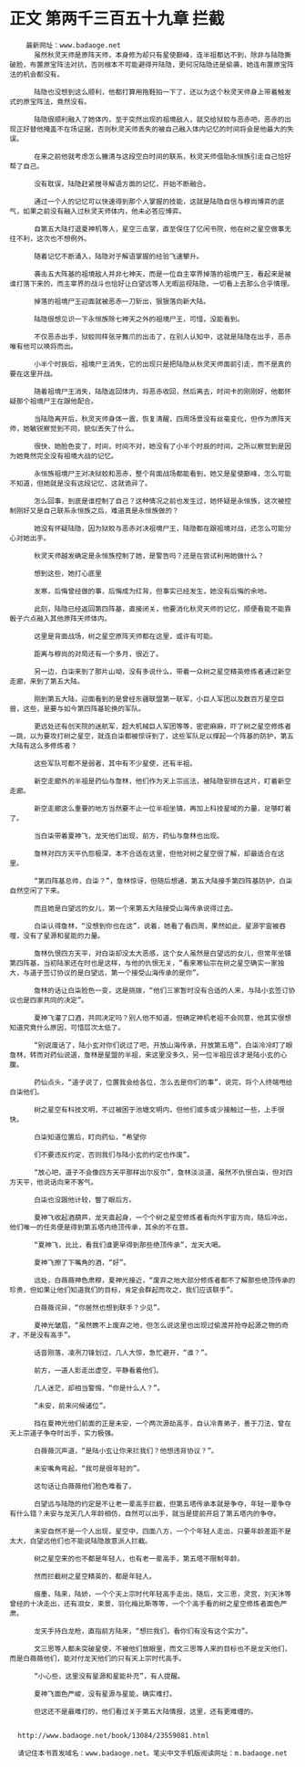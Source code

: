 # 正文 第两千三百五十九章 拦截
        最新网址：www.badaoge.net
          虽然秋灵天师是原阵天师，本身修为却只有星使巅峰，连半祖都达不到，除非与陆隐撕破脸，布置原宝阵法对抗，否则根本不可能避得开陆隐，更何况陆隐还是偷袭，她连布置原宝阵法的机会都没有。
      
          陆隐也没想到这么顺利，他都打算用拖鞋拍一下了，还以为这个秋灵天师身上带着触发式的原宝阵法，竟然没有。
      
          陆隐很顺利融入了她体内，至于突然出现的祖境敌人，就交给狱蛟与恶赤吧，恶赤的出现正好替他掩盖不在场证据，否则秋灵天师丢失的被自己融入体内记忆的时间将会是他最大的失误。
      
          在来之前他就考虑怎么撇清与这段空白时间的联系，秋灵天师借助永恒族引走自己恰好帮了自己。
      
          没有耽误，陆隐赶紧搜寻解语方面的记忆，开始不断融合。
      
          通过一个人的记忆可以快速得到那个人掌握的技能，这就是陆隐自信与穆尚博弈的底气，如果之前没有融入过秋灵天师体内，他未必答应博弈。
      
          自第五大陆打退夏神机等人，星空三击掌，直至保住了忆闲书院，他在树之星空做事无往不利，这次也不想例外。
      
          随着记忆不断涌入，陆隐对于解语掌握的经验飞速攀升。
      
          袭击五大阵基的祖境敌人并非七神天，而是一位自主宰界掉落的祖境尸王，看起来是被谁打落下来的，而主宰界的战斗也恰好让白望远等人无暇监视陆隐，一切看上去那么合乎情理。
      
          掉落的祖境尸王迎面就被恶赤一刀斩出，狠狠落向新大陆。
      
          陆隐很想见识一下永恒族除七神天之外的祖境尸王，可惜，没能看到。
      
          不仅恶赤出手，狱蛟同样张牙舞爪的出击了，在别人认知中，这就是陆隐在出手，恶赤唯有他可以唤将而出。
      
          小半个时辰后，祖境尸王消失，它的出现只是把陆隐从秋灵天师面前引走，而不是真的要在这里开战。
      
          随着祖境尸王消失，陆隐返回体内，将恶赤收回，然后离去，时间卡的刚刚好，他都怀疑那个祖境尸王在跟他配合。
      
          当陆隐离开后，秋灵天师身体一震，恢复清醒，四周场景没有丝毫变化，但作为原阵天师，她敏锐察觉到不同，貌似丢失了什么。
      
          很快，她脸色变了，时间，时间不对，她没有了小半个时辰的时间，之所以察觉到是因为她竟然完全没有祖境大战的记忆。
      
          永恒族祖境尸王对决狱蛟和恶赤，整个背面战场都能看到，她又是星使巅峰，怎么可能不知道，但她就是没有这段记忆，这就诡异了。
      
          怎么回事，到底是谁控制了自己？这种情况之前也发生过，她怀疑是永恒族，这次被控制刚好又是自己联系永恒族之后，难道真是永恒族做的？
      
          她没有怀疑陆隐，因为狱蛟与恶赤对决祖境尸王，陆隐都在跟祖境对战，还怎么可能分心对她出手。
      
          秋灵天师越发确定是永恒族控制了她，是警告吗？还是在尝试利用她做什么？
      
          想到这些，她打心底里
      
          发寒，后悔曾经做的事，后悔成为红背，但事实已经发生，她没有后悔的余地。
      
          此刻，陆隐已经返回第四阵基，直接闭关，他要消化秋灵天师的记忆，顺便看能不能靠骰子六点融入其他原阵天师体内。
      
          这里是背面战场，树之星空原阵天师都在这里，或许有可能。
      
          距离与穆尚的对局还有一个多月，很近了。
      
          另一边，白柒来到了那片山坳，没有多说什么，带着一众树之星空精英修炼者通过新空走廊，来到了第五大陆。
      
          刚到第五大陆，迎面看到的是曾经东疆联盟第一联军，小巨人军团以及数百万星空巨兽，这些，是要与如今第四阵基轮换的军队。
      
          更远处还有创天院的迷航军，超大机械巨人军团等等，密密麻麻，吓了树之星空修炼者一跳，以为要攻打树之星空，就连白柒都被惊讶到了，这些军队足以撑起一个阵基的防护，第五大陆有这么多修炼者？
      
          这些军队可都不是弱者，其中有不少星使，还有半祖。
      
          新空走廊外的半祖是药仙与詹林，他们作为天上宗巡法，被陆隐安排在这片，盯着新空走廊。
      
          新空走廊这么重要的地方当然要不止一位半祖坐镇，再加上科技星域的力量，足够盯着了。
      
          当白柒带着夏神飞，龙天他们出现，前方，药仙与詹林也出现。
      
          詹林对四方天平仇怨极深，本不合适在这里，但他对树之星空很了解，却最适合在这里。
      
          “第四阵基总帅，白柒？”，詹林惊讶，但随后想通，第五大陆接手第四阵基防护，白柒自然空闲了下来。
      
          而且她是白望远的女儿，第一个来第五大陆接受山海传承说得过去。
      
          白柒认得詹林，“没想到你也在这”，说着，她看了看四周，果然如此，星源宇宙被吞噬，没有了星源和星能的力量。
      
          詹林仇恨四方天平，对白柒却没太大恶感，这个女人虽然是白望远的女儿，但常年坐镇第四阵基，当初陆家还在时也是这样，与他的仇恨无关，“看来寒仙宗在树之星空确实一家独大，与道子签订协议的是白望远，第一个接受山海传承的是你”。
      
          詹林的话让白柒脸色一变，这是挑拨，“他们三家暂时没有合适的人来，与陆小玄签订协议也是四家共同的决定”。
      
          夏神飞灌了口酒，共同决定吗？别人他不知道，但确定神机老祖不会同意，他其实很想知道究竟什么原因，可惜层次太低了。
      
          “别说废话了，陆小玄对你们说过了吧，开放山海传承，开放第五塔”，白柒冷冷盯了眼詹林，转而对药仙说道，詹林是星盟的半祖，来这里没多久，另一位半祖应该才是陆小玄的心腹。
      
          药仙点头，“道子说了，位置我会给各位，怎么去是你们的事”，说完，将个人终端甩给白柒他们。
      
          树之星空有科技文明，不过被困于池塘文明内，但他们或多或少接触过一些，上手很快。
      
          白柒知道位置后，盯向药仙，“希望你
      
          们不要违反约定，否则我们与陆小玄的约定也作废”。
      
          “放心吧，道子不会像四方天平那样出尔反尔”，詹林淡淡道，虽然不仇恨白柒，但对四方天平，他说话向来不客气。
      
          白柒也没跟他计较，瞥了眼后方。
      
          夏神飞收起酒葫芦，龙天直起身，一个个树之星空修炼者看向外宇宙方向，随后冲出，他们唯一的任务便是得到第五塔内绝顶传承，其余的不在意。
      
          “夏神飞，比比，看我们谁更早得到那些绝顶传承”，龙天大喝。
      
          夏神飞擦了下嘴角的酒，“好”。
      
          远处，白薇薇神色肃穆，夏神光接近，“废弃之地大部分修炼者都不了解那些绝顶传承的珍贵，但如果让他们知道我们的目标，肯定会群起而攻之，我们应该联手”。
      
          白薇薇诧异，“你居然也想到联手？少见”。
      
          夏神光皱眉，“虽然瞧不上废弃之地，但怎么说这里也出现过偷渡并抢夺起源之物的奇才，不是没有高手”。
      
          话音刚落，凌冽刀锋划过，几人大惊，急忙避开，“谁？”。
      
          前方，一道人影走出虚空，平静看着他们。
      
          几人迷茫，却相当警惕，“你是什么人？”。
      
          “未安，前来问候诸位”。
      
          挡在夏神光他们前面的正是未安，一个两次源劫高手，自认冷青弟子，善于刀法，曾在天上宗道子争夺时出手，实力极强。
      
          白薇薇沉声道，“是陆小玄让你来拦我们？他想违背协议？”。
      
          未安嘴角弯起，“我可是很年轻的”。
      
          这句话让白薇薇他们脸色难看了。
      
          白望远与陆隐的约定是不让老一辈高手拦截，但第五塔传承本就是争夺，年轻一辈争夺有什么错？未安与龙天几人年龄相仿，自然可以出手，就当是提前开启了第五塔内的争夺。
      
          未安自然不是一个人出现，星空中，四面八方，一个个年轻人走出，只要年龄差距不是太大，白望远他们也不能说陆隐故意派人拦截。
      
          树之星空来的也不都是年轻人，也有老一辈高手，第五塔不限制年龄。
      
          然而拦截树之星空精英的，都是年轻人。
      
          痕墨，陆来，陆娇，一个个天上宗时代年轻高手走出，随后，文三思，灵宫，刘天沐等曾经的十决走出，还有泪女，束景，羽化梅比斯等等，一个个高手看的树之星空修炼者面色严肃。
      
          龙天手持白龙枪，直指前方陆来，“想拦我们，看你们有没有这个实力”。
      
          文三思等人都未突破星使，不被他们放眼里，而文三思等人来的目标也不是龙天他们，而是白薇薇他们，能对付龙天他们的只有天上宗时代高手。
      
          “小心些，这里没有星源和星能补充”，有人提醒。
      
          夏神飞面色严峻，没有星源与星能，确实难打。
      
          但这还不是最难打的，他们看过关于第五大陆情报，这里，还有更难缠的。
      
      
      http://www.badaoge.net/book/13084/23559081.html
      
      请记住本书首发域名：www.badaoge.net。笔尖中文手机版阅读网址：m.badaoge.net